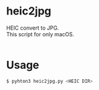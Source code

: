 # heic2jpg
HEIC convert to JPG.  
This script for only macOS.  
<br />

# Usage
```bash
$ pyhton3 heic2jpg.py <HEIC DIR>
```
